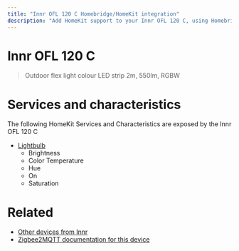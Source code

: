 ```yaml
---
title: "Innr OFL 120 C Homebridge/HomeKit integration"
description: "Add HomeKit support to your Innr OFL 120 C, using Homebridge, Zigbee2MQTT and homebridge-z2m."
---
```

<!---
This file has been GENERATED using src/docgen/docgen.ts
DO NOT EDIT THIS FILE MANUALLY!
-->
# Innr OFL 120 C
> Outdoor flex light colour LED strip 2m, 550lm, RGBW


# Services and characteristics
The following HomeKit Services and Characteristics are exposed by
the Innr OFL 120 C

* [Lightbulb](../../light.md)
  * Brightness
  * Color Temperature
  * Hue
  * On
  * Saturation


# Related
* [Other devices from Innr](../index.md#innr)
* [Zigbee2MQTT documentation for this device](https://www.zigbee2mqtt.io/devices/OFL_120_C.html)